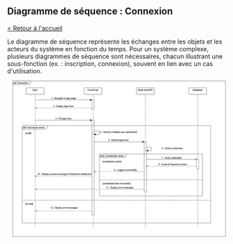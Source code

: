 ## Diagramme de séquence : Connexion

[< Retour à l'accueil](README.md)

Le diagramme de séquence représente les échanges entre les objets et les acteurs du système en fonction du temps. Pour un système complexe, plusieurs diagrammes de séquence sont nécessaires, chacun illustrant une sous-fonction (ex. : inscription, connexion), souvent en lien avec un cas d'utilisation.

![Diagramme de séquence](assets/sd-connection.jpg)